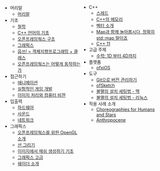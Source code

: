 <div style="width: 50%; float: left;">


<ul>
<li>머리말

<ul>
<li><a target="_blank" href="http://openframeworks.cc/ofBook/chapters/foreword.html">머리말</a></li>
</ul>
</li>
<li>기초

<ul>
<li><a target="_blank" href="http://openframeworks.cc/ofBook/chapters/of_philosophy.html">철학</a></li>
<li><a target="_blank" href="http://openframeworks.cc/ofBook/chapters/cplusplus_basics.html">C++ 언어의 기초</a></li>
<li><a target="_blank" href="http://openframeworks.cc/ofBook/chapters/setup_and_project_structure.html">오픈프레임웍스 구조</a></li>
<li><a target="_blank" href="http://openframeworks.cc/ofBook/chapters/intro_to_graphics.html">그래픽스</a></li>
<li><a target="_blank" href="http://openframeworks.cc/ofBook/chapters/OOPs!.html">웁쓰! = 객체지향프로그래밍 + 클래스</a></li>
<li><a target="_blank" href="http://openframeworks.cc/ofBook/chapters/how_of_works.html">오픈프레임웍스는 어떻게 동작하는가</a></li>
</ul>
</li>
<li>접근하기

<ul>
<li><a target="_blank" href="http://openframeworks.cc/ofBook/chapters/animation.html">애니메이션</a></li>
<li><a target="_blank" href="http://openframeworks.cc/ofBook/chapters/game_design.html">실험적인 게임 개발</a></li>
<li><a target="_blank" href="http://openframeworks.cc/ofBook/chapters/image_processing_computer_vision.html">이미지 처리와 컴퓨터 비젼</a></li>
</ul>
</li>
<li>입출력

<ul>
<li><a target="_blank" href="http://openframeworks.cc/ofBook/chapters/hardware.html">하드웨어</a></li>
<li><a target="_blank" href="http://openframeworks.cc/ofBook/chapters/sound.html">사운드</a></li>
<li><a target="_blank" href="http://openframeworks.cc/ofBook/chapters/network.html">네트워크</a></li>
</ul>
</li>
<li>그래픽스

<ul>
<li><a target="_blank" href="http://openframeworks.cc/ofBook/chapters/openGL.html">오픈프레임웍스를 위한 OpenGL 소개</a></li>
<li><a target="_blank" href="http://openframeworks.cc/ofBook/chapters/lines.html">선 그리기</a></li>
<li><a target="_blank" href="http://openframeworks.cc/ofBook/chapters/generativemesh.html">이미지에서 메쉬 생성하기 기초</a></li>
<li><a target="_blank" href="http://openframeworks.cc/ofBook/chapters/advanced_graphics.html">그래픽스 고급</a></li>
<li><a target="_blank" href="http://openframeworks.cc/ofBook/chapters/shaders.html">쉐이더 소개</a></li>
</ul>
</li>


</ul> 
</div>
<div style="width: 50%; float: left;">
<ul>

<li>C++

<ul>
<li><a target="_blank" href="http://openframeworks.cc/ofBook/chapters/threads.html">스레드</a></li>
<li><a target="_blank" href="http://openframeworks.cc/ofBook/chapters/memory.html">C++의 메모리</a></li>
<li><a target="_blank" href="http://openframeworks.cc/ofBook/chapters/stl_vector.html">벡터 소개</a></li>
<li><a target="_blank" href="http://openframeworks.cc/ofBook/chapters/stl_map.html">Map과 함께 놀아봅시다, 정확히 std::map 말이죠</a></li>
<li><a target="_blank" href="http://openframeworks.cc/ofBook/chapters/c++11.html">C++ 11</a></li>
</ul>
</li>


<li>고급 주제

<ul>
<li><a target="_blank" href="http://openframeworks.cc/ofBook/chapters/math.html">수학: 1D 부터 4D까지</a></li>
</ul>
</li>
<li>플랫폼

<ul>
<li><a target="_blank" href="http://openframeworks.cc/ofBook/chapters/ios.html">ofxiOS</a></li>
</ul>
</li>
<li>도구

<ul>
<li><a target="_blank" href="http://openframeworks.cc/ofBook/chapters/version_control_with_git.html">Git으로 버전 관리하기</a></li>
<li><a target="_blank" href="http://openframeworks.cc/ofBook/chapters/ofSketch.html">ofSketch</a></li>
<li><a target="_blank" href="http://openframeworks.cc/ofBook/chapters/installation_up_4evr_macosx.html">불멸의 설치 세팅법 - 맥</a></li>
<li><a target="_blank" href="http://openframeworks.cc/ofBook/chapters/installation_up_4evr_linux.html">불멸의 설치 세팅법 - 리눅스</a></li>
</ul>
</li>
<li>적용 사례 소개

<ul>
<li><a target="_blank" href="http://openframeworks.cc/ofBook/chapters/project_eva.html">Choreographies for Humans and Stars</a></li>
<li><a target="_blank" href="http://openframeworks.cc/ofBook/chapters/project_joel.html">Anthropocene</a></li>
</ul>
</li>
</ul>




</div>
